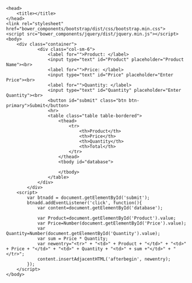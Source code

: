 <!DOCTYPE html>
    <head>
        <title></title>
    </head>
    <link rel="stylesheet" href="bower_components/bootstrap/dist/css/bootstrap.min.css">
    <script src="bower_components/jquery/dist/jquery.min.js"></script>
    <body>
        <div class="container">
                <div class="col-sm-6">
                    <label for="">Product: </label>
                    <input type="text" id="Product" placeholder="Product Name"><br>
                    <label for="">Price: </label>
                    <input type="text" id="Price" placeholder="Enter Price"><br>
                    <label for="">Quantity: </label>
                    <input type="text" id="Quantity" placeholder="Enter Quantity"><br>
                    <button id="submit" class="btn btn-primary">Submit</button>
                    <hr>
                    <table class="table table-bordered">
                        <thead>
                            <tr>
                                <th>Product</th>
                                <th>Price</th>
                                <th>Quantity</th>
                                <th>Total</th>
                            </tr>
                        </thead>
                        <tbody id="database">

                        </tbody>
                    </table>
                </div>
            </div>
        <script>
            var btnadd = document.getElementById('submit');
            btnadd.addEventListener('click', function(){
                var content=document.getElementById('database');

                var Product=document.getElementById('Product').value;
                var Price=Number(document.getElementById('Price').value);
                var Quantity=Number(document.getElementById('Quantity').value);
                var sum = Price * Quantity;
                var newentry="<tr>" + "<td>" + Product + "</td>" + "<td>" + Price + "</td>" + "<td>" + Quantity + "<td>" + sum +"</td>" + "</tr>";
                content.insertAdjacentHTML('afterbegin', newentry);
            });
        </script>
    </body>
</html>
